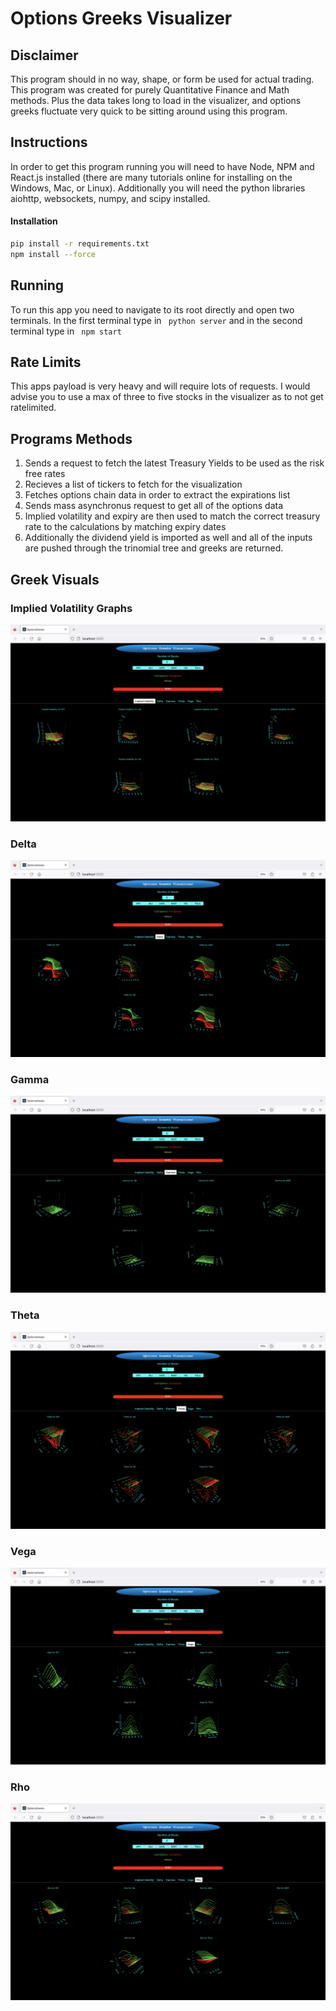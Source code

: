 # Options Greeks Visualizer

## Disclaimer
This program should in no way, shape, or form be used for actual trading. This program was created for purely Quantitative Finance and Math methods. Plus the data takes long to load in the visualizer, and options greeks fluctuate very quick to be sitting around using this program.

## Instructions
In order to get this program running you will need to have Node, NPM and React.js installed (there are many tutorials online for installing on the Windows, Mac, or Linux). Additionally you will need the python libraries aiohttp, websockets, numpy, and scipy installed.

#### Installation
```sh
pip install -r requirements.txt
npm install --force
```

## Running
To run this app you need to navigate to its root directly and open two terminals. In the first terminal type in ``` python server``` and in the second terminal type in ``` npm start```

## Rate Limits
This apps payload is very heavy and will require lots of requests. I would advise you to use a max of three to five stocks in the visualizer as to not get ratelimited.

## Programs Methods
1. Sends a request to fetch the latest Treasury Yields to be used as the risk free rates
2. Recieves a list of tickers to fetch for the visualization
3. Fetches options chain data in order to extract the expirations list
4. Sends mass asynchronus request to get all of the options data
5. Implied volatility and expiry are then used to match the correct treasury rate to the calculations by matching expiry dates
6. Additionally the dividend yield is imported as well and all of the inputs are pushed through the trinomial tree and greeks are returned.

## Greek Visuals

### Implied Volatility Graphs
![alt](https://github.com/mosharieff/OptionsGreeksVisualizer/blob/main/images/IV.png)

### Delta
![alt](https://github.com/mosharieff/OptionsGreeksVisualizer/blob/main/images/Delta.png)

### Gamma
![alt](https://github.com/mosharieff/OptionsGreeksVisualizer/blob/main/images/Gamma.png)

### Theta
![alt](https://github.com/mosharieff/OptionsGreeksVisualizer/blob/main/images/Theta.png)

### Vega
![alt](https://github.com/mosharieff/OptionsGreeksVisualizer/blob/main/images/Vega.png)

### Rho
![alt](https://github.com/mosharieff/OptionsGreeksVisualizer/blob/main/images/Rho.png)
